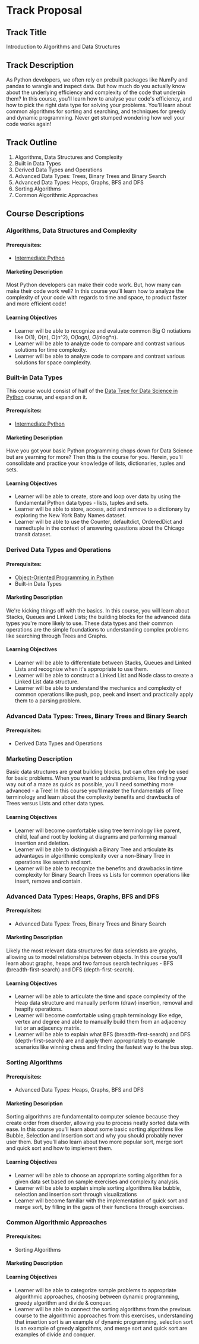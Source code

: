 # Track Proposal

## Track Title
Introduction to Algorithms and Data Structures

## Track Description

As Python developers, we often rely on prebuilt packages like NumPy and pandas to wrangle and inspect data. But how much do you actually know about the underlying efficiency and complexity of the code that underpin them? In this course, you'll learn how to analyse your code's efficiency, and how to pick the right data type for solving your problems. You'll learn about common algorithms for sorting and searching, and techniques for greedy and dynamic programming. Never get stumped wondering how well your code works again!

## Track Outline
1. Algorithms, Data Structures and Complexity
2. Built in Data Types
3. Derived Data Types and Operations
4. Advanced Data Types: Trees, Binary Trees and Binary Search
5. Advanced Data Types: Heaps, Graphs, BFS and DFS
6. Sorting Algorithms
7. Common Algorithmic Approaches

## Course Descriptions

### Algorithms, Data Structures and Complexity

#### Prerequisites: 
* [Intermediate Python](https://learn.datacamp.com/courses/intermediate-python)

#### Marketing Description
Most Python developers can make their code work. But, how many can make their code work well? In this course you'll learn how to analyze the complexity of your code with regards to time and space, to product faster and more efficient code!

#### Learning Objectives
* Learner will be able to recognize and evaluate common Big O notiations like O(1), O(n), O(n^2), O(log*n), O(n*log*n).
* Learner will be able to analyze code to compare and contrast various solutions for time complexity.
* Learner will be able to analyze code to compare and contrast various solutions for space complexity.

### Built-in Data Types
This course would consist of half of the [Data Type for Data Science in Python](https://learn.datacamp.com/courses/data-types-for-data-science-in-python) course, and expand on it.

#### Prerequisites: 
* [Intermediate Python](https://learn.datacamp.com/courses/intermediate-python)

#### Marketing Description
Have you got your basic Python programming chops down for Data Science but are yearning for more? Then this is the course for you. Herein, you'll consolidate and practice your knowledge of lists, dictionaries, tuples and sets.

#### Learning Objectives
* Learner will be able to create, store and loop over data by using the fundamental Python data types - lists, tuples and sets.
* Learner will be able to store, access, add and remove to a dictionary by exploring the New York Baby Names dataset.
* Learner will be able to use the Counter, defaultdict, OrderedDict and namedtuple in the context of answering questions about the Chicago transit dataset.

### Derived Data Types and Operations
#### Prerequisites: 
* [Object-Oriented Programming in Python](https://learn.datacamp.com/courses/object-oriented-programming-in-python)
* Built-in Data Types

#### Marketing Description
We're kicking things off with the basics. In this course, you will learn about Stacks, Queues and Linked Lists; the building blocks for the advanced data types you're more likely to use. These data types and their common operations are the simple foundations to understanding complex problems like searching through Trees and Graphs.

#### Learning Objectives
* Learner will be able to differentiate between Stacks, Queues and Linked Lists and recognize when it's appropriate to use them.
* Learner will be able to construct a Linked List and Node class to create a Linked List data structure.
* Learner will be able to understand the mechanics and complexity of common operations like push, pop, peek and insert and practically apply them to a parsing problem.

### Advanced Data Types: Trees, Binary Trees and Binary Search

#### Prerequisites: 
* Derived Data Types and Operations

### Marketing Description
Basic data structures are great building blocks, but can often only be used for basic problems. When you want to address problems, like finding your way out of a maze as quick as possible, you'll need something more advanced - a Tree! In this course you'll master the fundamentals of Tree terminology and learn about the complexity benefits and drawbacks of Trees versus Lists and other data types.

#### Learning Objectives
* Learner will become comfortable using tree terminology like parent, child, leaf and root by looking at diagrams and performing manual insertion and deletion.
* Learner will be able to distinguish a Binary Tree and articulate its advantages in algorithmic complexity over a non-Binary Tree in operations like search and sort.
* Learner will be able to recognize the benefits and drawbacks in time complexity for Binary Search Trees vs Lists for common operations like insert, remove and contain.

### Advanced Data Types: Heaps, Graphs, BFS and DFS
#### Prerequisites: 
* Advanced Data Types: Trees, Binary Trees and Binary Search

#### Marketing Description
Likely the most relevant data structures for data scientists are graphs, allowing us to model relationships between objects. In this course you'll learn about graphs, heaps and two famous search techniques - BFS (breadth-first-search) and DFS (depth-first-search).

#### Learning Objectives
* Learner will be able to articulate the time and space complexity of the Heap data structure and manually perform (draw) insertion, removal and heapify operations.
* Learner will become comfortable using graph terminology like edge, vertex and degree and able to manually build them from an adjacency list or an adjacency matrix.
* Learner will be able to explain what BFS (breadth-first-search) and DFS (depth-first-search) are and apply them appropriately to example scenarios like winning chess and finding the fastest way to the bus stop. 

### Sorting Algorithms

#### Prerequisites: 
* Advanced Data Types: Heaps, Graphs, BFS and DFS

#### Marketing Description
Sorting algorithms are fundamental to computer science because they create order from disorder, allowing you to process neatly sorted data with ease. In this course you'll learn about some basic sorting algorithms like Bubble, Selection and Insertion sort and why you should probably never user them. But you'll also learn about two more popular sort, merge sort and quick sort and how to implement them.

#### Learning Objectives
* Learner will be able to choose an appropriate sorting algorithm for a given data set based on sample exercises and complexity analysis.
* Learner will be able to explain simple sorting algorithms like bubble, selection and insertion sort through visualizations
* Learner will become familiar with the implementation of quick sort and merge sort, by filling in the gaps of their functions through exercises.

### Common Algorithmic Approaches

#### Prerequisites: 
* Sorting Algorithms

#### Marketing Description

#### Learning Objectives
* Learner will be able to categorize sample problems to appropriate algorithmic approaches, choosing between dynamic programming, greedy algorithm and divide & conquer.
* Learner will be able to connect the sorting algorithms from the previous course to the algorithmic approaches from this exercises, understanding that insertion sort is an example of dynamic programming, selection sort is an example of greedy algorithms, and merge sort and quick sort are examples of divide and conquer.
